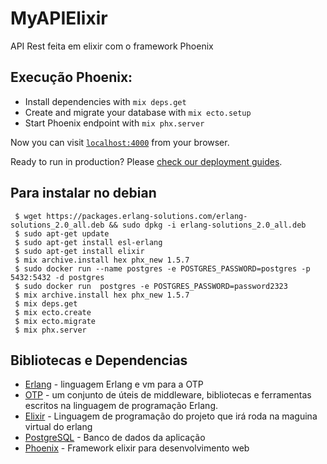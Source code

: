 # MyAPIElixir

  API Rest feita em elixir com o framework Phoenix

## Execução Phoenix:

  * Install dependencies with `mix deps.get`
  * Create and migrate your database with `mix ecto.setup`
  * Start Phoenix endpoint with `mix phx.server`

Now you can visit [`localhost:4000`](http://localhost:4000) from your browser.

Ready to run in production? Please [check our deployment guides](https://hexdocs.pm/phoenix/deployment.html).


  
## Para instalar no debian

```
 $ wget https://packages.erlang-solutions.com/erlang-solutions_2.0_all.deb && sudo dpkg -i erlang-solutions_2.0_all.deb
 $ sudo apt-get update
 $ sudo apt-get install esl-erlang
 $ sudo apt-get install elixir
 $ mix archive.install hex phx_new 1.5.7
 $ sudo docker run --name postgres -e POSTGRES_PASSWORD=postgres -p 5432:5432 -d postgres
 $ sudo docker run  postgres -e POSTGRES_PASSWORD=password2323
 $ mix archive.install hex phx_new 1.5.7
 $ mix deps.get
 $ mix ecto.create
 $ mix ecto.migrate
 $ mix phx.server
```
  

## Bibliotecas e Dependencias

* [Erlang](https://www.erlang.org) - linguagem Erlang e vm para a OTP 
* [OTP](https://github.com/erlang/otp) - um conjunto de úteis de middleware, bibliotecas e ferramentas escritos na linguagem de programação Erlang.
* [Elixir](https://elixir-lang.org) - Linguagem de programação do projeto que irá roda na maguina virtual do erlang
* [PostgreSQL](https://www.postgresql.org) - Banco de dados da aplicação
* [Phoenix](https://www.phoenixframework.org) - Framework elixir para desenvolvimento web